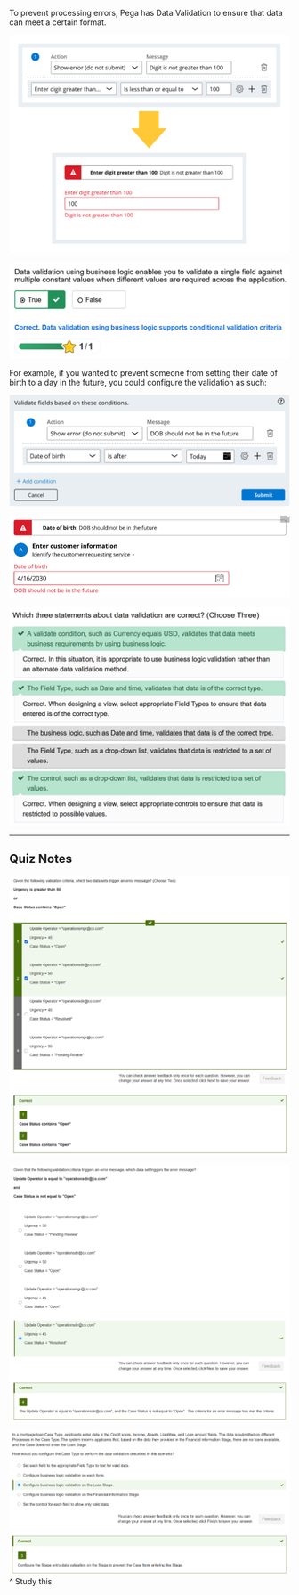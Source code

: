 To prevent processing errors, Pega has Data Validation to ensure that data can meet a certain format.

![](attachments/image-6102e11dde6ad.webp)

![](attachments/Pasted%20image%2020250604172357.png)

For example, if you wanted to prevent someone from setting their date of birth to a day in the future, you could configure the validation as such:

![](attachments/file-643f52691c2bd.webp)

![](attachments/Pasted%20image%2020250604172508.png)

![](attachments/Pasted%20image%2020250604172828.png)

---
## Quiz Notes

![](attachments/Pasted%20image%2020250604173244.png)

![](attachments/Pasted%20image%2020250604173555.png)

![](attachments/Pasted%20image%2020250604173804.png)^ Study this